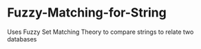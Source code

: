 # Fuzzy-Matching-for-String
Uses Fuzzy Set Matching Theory to compare strings to relate two databases

